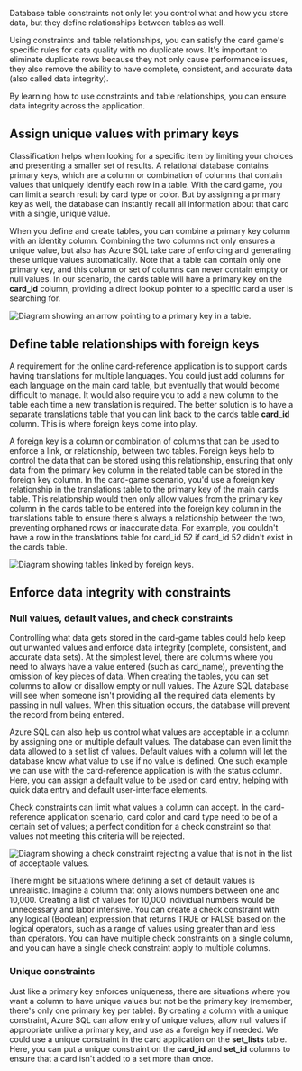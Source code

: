 Database table constraints not only let you control what and how you store data, but they define relationships between tables as well.

Using constraints and table relationships, you can satisfy the card game's specific rules for data quality with no duplicate rows. It's important to eliminate duplicate rows because they not only cause performance issues, they also remove the ability to have complete, consistent, and accurate data (also called data integrity).

By learning how to use constraints and table relationships, you can ensure data integrity across the application.

## Assign unique values with primary keys

Classification helps when looking for a specific item by limiting your choices and presenting a smaller set of results. A relational database contains primary keys, which are a column or combination of columns that contain values that uniquely identify each row in a table. With the card game, you can limit a search result by card type or color. But by assigning a primary key as well, the database can instantly recall all information about that card with a single, unique value.

When you define and create tables, you can combine a primary key column with an identity column. Combining the two columns not only ensures a unique value, but also has Azure SQL take care of enforcing and generating these unique values automatically. Note that a table can contain only one primary key, and this column or set of columns can never contain empty or null values. In our scenario, the cards table will have a primary key on the **card_id** column, providing a direct lookup pointer to a specific card a user is searching for.

![Diagram showing an arrow pointing to a primary key in a table.](../media/primary-key-1.png)

## Define table relationships with foreign keys

A requirement for the online card-reference application is to support cards having translations for multiple languages. You could just add columns for each language on the main card table, but eventually that would become difficult to manage. It would also require you to add a new column to the table each time a new translation is required. The better solution is to have a separate translations table that you can link back to the cards table **card_id** column. This is where foreign keys come into play.

A foreign key is a column or combination of columns that can be used to enforce a link, or relationship, between two tables. Foreign keys help to control the data that can be stored using this relationship, ensuring that only data from the primary key column in the related table can be stored in the foreign key column. In the card-game scenario, you'd use a foreign key relationship in the translations table to the primary key of the main cards table. This relationship would then only allow values from the primary key column in the cards table to be entered into the foreign key column in the translations table to ensure there's always a relationship between the two, preventing orphaned rows or inaccurate data. For example, you couldn't have a row in the translations table for card_id 52 if card_id 52 didn't exist in the cards table.

![Diagram showing tables linked by foreign keys.](../media/foreign-key-1.png)

## Enforce data integrity with constraints

### Null values, default values, and check constraints

Controlling what data gets stored in the card-game tables could help keep out unwanted values and enforce data integrity (complete, consistent, and accurate data sets). At the simplest level, there are columns where you need to always have a value entered (such as card_name), preventing the omission of key pieces of data. When creating the tables, you can set columns to allow or disallow empty or null values. The Azure SQL database will see when someone isn't providing all the required data elements by passing in null values. When this situation occurs, the database will prevent the record from being entered.

Azure SQL can also help us control what values are acceptable in a column by assigning one or multiple default values. The database can even limit the data allowed to a set list of values. Default values with a column will let the database know what value to use if no value is defined. One such example we can use with the card-reference application is with the status column. Here, you can assign a default value to be used on card entry, helping with quick data entry and default user-interface elements.

Check constraints can limit what values a column can accept. In the card-reference application scenario, card color and card type need to be of a certain set of values; a perfect condition for a check constraint so that values not meeting this criteria will be rejected.

![Diagram showing a check constraint rejecting a value that is not in the list of acceptable values.](../media/check-constraint-1.png)

There might be situations where defining a set of default values is unrealistic. Imagine a column that only allows numbers between one and 10,000. Creating a list of values for 10,000 individual numbers would be unnecessary and labor intensive. You can create a check constraint with any logical (Boolean) expression that returns TRUE or FALSE based on the logical operators, such as a range of values using greater than and less than operators. You can have multiple check constraints on a single column, and you can have a single check constraint apply to multiple columns.

### Unique constraints

Just like a primary key enforces uniqueness, there are situations where you want a column to have unique values but not be the primary key (remember, there's only one primary key per table). By creating a column with a unique constraint, Azure SQL can allow entry of unique values, allow null values if appropriate unlike a primary key, and use as a foreign key if needed. We could use a unique constraint in the card application on the **set_lists** table. Here, you can put a unique constraint on the **card_id** and **set_id** columns to ensure that a card isn't added to a set more than once.
